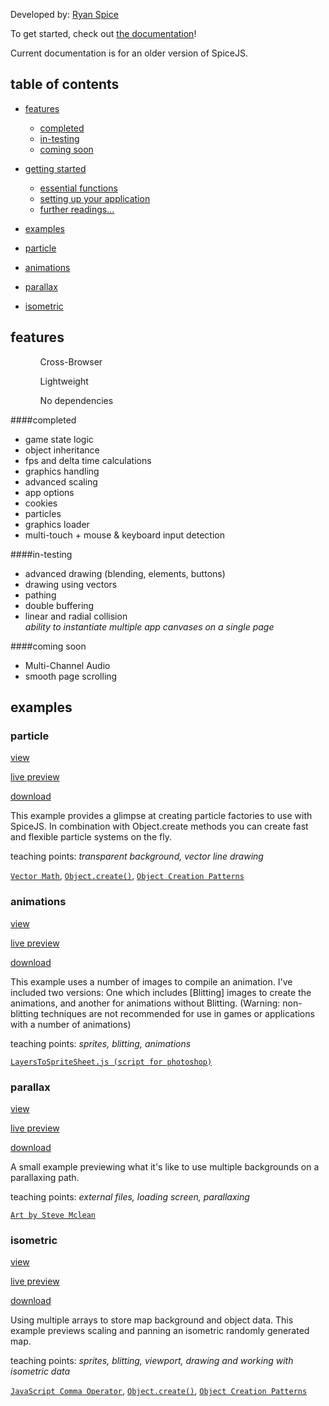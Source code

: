 [examples]: #examples
[particle]: #particle
[animations]: #animations
[parallax]: #parallax
[isometric]: #isometric

[getting started]: #getting-started
[essential functions]: #essential-functions
[setting up your application]: #setting-up-your-application
[coming soon]: #coming-soon
[further readings...]: #further-readings
[features]: #features

[completed]:$completed;
[in-testing]:$in-testing;

Developed by: [Ryan Spice](http://twitter.com/ryanspice/)

To get started, check out [the documentation](http://js.ryanspice.com)!

Current documentation is for an older version of SpiceJS.

## table of contents

* [features][features]

	* [completed][completed]
	* [in-testing][in-testing]
	* [coming soon][coming soon]
* [getting started][getting started]
	* [essential functions][essential functions]
	* [setting up your application][setting up your application]
	* [further readings...][further readings...]

* [examples][examples]
 * [particle][particle]
 * [animations][animations]
 * [parallax][parallax]
 * [isometric][isometric]

## features	 

<ul>
	 <ul>Cross-Browser</ul>
	 <ul>Lightweight</ul>
	  <ul>No dependencies</ul>
</ul>

####completed
<ul>
	<li>game state logic</li>
	<li>object inheritance </li>
	<li>fps and delta time calculations</li>
	<li>graphics handling</li>
	<li>advanced scaling</li>
	<li>app options</li>
	<li>cookies</li>
	<li>particles</li>
	<li>graphics loader</li>
	<li>multi-touch + mouse & keyboard input detection</li>
</ul>

####in-testing
<ul>
	<li>advanced drawing (blending, elements, buttons)</li>
	<li>drawing using vectors</li>
	<li>pathing</li>
	<li>double buffering</li>
	<li>linear and radial collision</li>
	<i>ability to instantiate multiple app canvases on a single page</i>
</ul>

####coming soon
 <ul>
	 <li>Multi-Channel Audio</li>
 	<li>smooth page scrolling</li>
 </ul>


## examples

### particle

[view](https://github.com/ryanspice/spice.js/tree/master/0.6.71.15.08.01/examples/particles)

[live preview](https://ryanspice.com/rain/)

[download](https://github.com/ryanspice/spice.js/blob/master/0.6.71.15.08.01/examples/particles/particles.7z)

This example provides a glimpse at creating particle factories to use with SpiceJS. In combination with Object.create methods you can create fast and flexible particle systems on the fly.

teaching points: <i>transparent background, vector line drawing</i>

[```Vector Math```](http://higherorderfun.com/blog/2012/06/03/math-for-game-programmers-05-vector-cheat-sheet/), [```Object.create()```](http://www.htmlgoodies.com/beyond/javascript/object.create-the-new-way-to-create-objects-in-javascript.html), [```Object Creation Patterns```](http://www.htmlgoodies.com/html5/javascript/some-useful-javascript-object-creation-patterns.html#fbid=T4GDU9yVQOc)

### animations

[view](https://github.com/ryanspice/spice.js/tree/master/0.6.71.15.08.01/examples/animation)

[live preview](http://js.ryanspice.com/background/trees/)

[download](https://github.com/ryanspice/spice.js/blob/master/0.6.71.15.08.01/examples/animation/animation.7z)

This example uses a number of images to compile an animation. I've included two versions: One which includes [Blitting] images to create the animations, and another for animations without Blitting. (Warning: non-blitting techniques are not recommended for use in games or applications with a number of animations)

teaching points: <i>sprites, blitting, animations</i>

[```LayersToSpriteSheet.js (script for photoshop)```](https://ryanspice.com/js/LayersToSpriteSheet.js)

### parallax

[view](https://github.com/ryanspice/spice.js/tree/master/0.6.71.15.08.01/examples/parallax)

[live preview](http://js.ryanspice.com/background/)

[download](https://github.com/ryanspice/spice.js/blob/master/0.6.71.15.08.01/examples/parallax/parallax.7z)

A small example previewing what it's like to use multiple backgrounds on a parallaxing path.

teaching points: <i>external files, loading screen, parallaxing</i>

[```Art by Steve Mclean```](https://www.linkedin.com/pub/steve-mclean/76/b5b/25a)

### isometric

[view](https://github.com/ryanspice/spice.js/tree/master/0.6.71.15.08.01/examples/isometric)

[live preview](https://ryanspice.com/isometric)

[download](https://github.com/ryanspice/spice.js/blob/master/0.6.71.15.08.01/examples/isometric/isometric.7z)

Using multiple arrays to store map background and object data. This example previews scaling and panning an isometric randomly generated map.

teaching points: <i>sprites, blitting, viewport, drawing and working with isometric data</i>

[```JavaScript Comma Operator```](http://javascriptweblog.wordpress.com/2011/04/04/the-javascript-comma-operator/?utm_source=feedburner&utm_medium=feed&utm_campaign=Feed%3A+JavascriptJavascript+%28JavaScript%2C+JavaScript%29), [```Object.create()```](http://www.htmlgoodies.com/beyond/javascript/object.create-the-new-way-to-create-objects-in-javascript.html), [```Object Creation Patterns```](http://www.htmlgoodies.com/html5/javascript/some-useful-javascript-object-creation-patterns.html#fbid=T4GDU9yVQOc)
